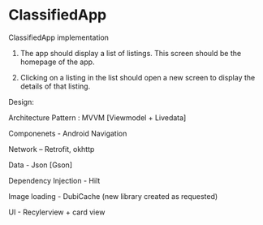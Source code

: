 # ClassifiedApp
ClassifiedApp implementation

1.	The app should display a list of listings. This screen should be the homepage of the app.


2.	Clicking on a listing in the list should open a new screen to display the details of that listing. 


Design:

Architecture Pattern : MVVM [Viewmodel + Livedata]

Componenets - Android Navigation

Network – Retrofit, okhttp

Data - Json [Gson]

Dependency Injection - Hilt

Image loading - DubiCache (new library created as requested)

UI - Recylerview + card view


